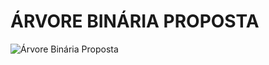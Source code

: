 # ÁRVORE BINÁRIA PROPOSTA

![Árvore Binária Proposta](https://raw.githubusercontent.com/LucasG4K/Exercicio1-AEDSII/main/image.png)